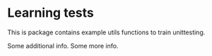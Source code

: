 # Learning tests

This is package contains example utils functions to train unittesting.
 
Some additional info. Some more info.
